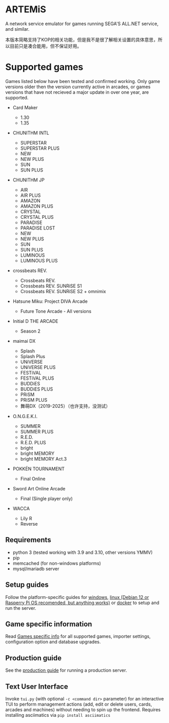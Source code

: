 # ARTEMiS
A network service emulator for games running SEGA'S ALL.NET service, and similar.

本版本简略支持了KOP的相关功能，但是我不是很了解相关设置的具体意思，所以目前只是凑合能用，但不保证好用。

# Supported games
Games listed below have been tested and confirmed working. Only game versions older then the version currently active in arcades, or games versions that have not recieved a major update in over one year, are supported.

+ Card Maker
    + 1.30
    + 1.35

+ CHUNITHM INTL
    + SUPERSTAR
    + SUPERSTAR PLUS
    + NEW
    + NEW PLUS
    + SUN
    + SUN PLUS

+ CHUNITHM JP
    + AIR
    + AIR PLUS
    + AMAZON
    + AMAZON PLUS
    + CRYSTAL
    + CRYSTAL PLUS
    + PARADISE
    + PARADISE LOST
    + NEW
    + NEW PLUS
    + SUN
    + SUN PLUS
    + LUMINOUS
    + LUMINOUS PLUS

+ crossbeats REV.
    + Crossbeats REV.
    + Crossbeats REV. SUNRiSE S1
    + Crossbeats REV. SUNRiSE S2 + omnimix

+ Hatsune Miku: Project DIVA Arcade
    + Future Tone Arcade - All versions

+ Initial D THE ARCADE
    + Season 2

+ maimai DX
    + Splash
    + Splash Plus
    + UNiVERSE
    + UNiVERSE PLUS
    + FESTiVAL
    + FESTiVAL PLUS
    + BUDDiES
    + BUDDiES PLUS
    + PRiSM
    + PRiSM PLUS
    + 舞萌DX（2019-2025）（也许支持，没测试）

+ O.N.G.E.K.I.
    + SUMMER
    + SUMMER PLUS
    + R.E.D.
    + R.E.D. PLUS
    + bright
    + bright MEMORY
    + bright MEMORY Act.3

+ POKKÉN TOURNAMENT
    + Final Online

+ Sword Art Online Arcade
    + Final (Single player only)

+ WACCA
    + Lily R
    + Reverse

## Requirements
- python 3 (tested working with 3.9 and 3.10, other versions YMMV)
- pip
- memcached (for non-windows platforms)
- mysql/mariadb server

## Setup guides
Follow the platform-specific guides for [windows](docs/INSTALL_WINDOWS.md), [linux (Debian 12 or Rasperry Pi OS recomended, but anything works)](docs/INSTALL_LINUX.md) or [docker](docs/INSTALL_DOCKER.md) to setup and run the server.

## Game specific information
Read [Games specific info](docs/game_specific_info.md) for all supported games, importer settings, configuration option and database upgrades.

## Production guide
See the [production guide](docs/prod.md) for running a production server.

## Text User Interface
Invoke `tui.py` (with optional `-c <command dir>` parameter) for an interactive TUI to perform management actions (add, edit or delete users, cards, arcades and machines) without needing to spin up the frontend. Requires installing asciimatics via `pip install asciimatics`
